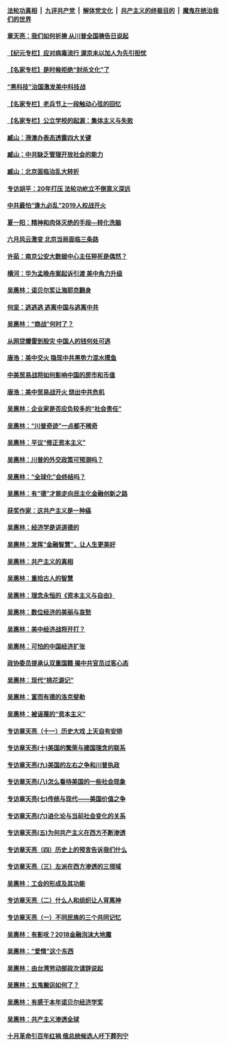 ####  [法轮功真相](../../../../basic/blob/master/README.md?t=07091331) &nbsp;|&nbsp; [九评共产党](../../../../9ping.md/blob/master/README.md?t=07091331) &nbsp;|&nbsp; [解体党文化](../../../../jtdwh.md/blob/master/README.md?t=07091331)  &nbsp;|&nbsp; [共产主义的终极目的](../../../../gczydzjmd.md/blob/master/README.md?t=07091331) &nbsp;|&nbsp; [魔鬼在统治我们的世界](../../../../mgztzwmdsj.md/blob/master/README.md?t=07091331) 

#### [章天亮：我们如何祈祷 从川普全国祷告日说起](../pages/nsc423/n11944627.md?t=07091331) 

#### [【纪元专栏】应对病毒流行 渥京未以加人为先引担忧](../pages/nsc423/n11875714.md?t=07091331) 

#### [【名家专栏】是时候拒绝“封杀文化”了](../pages/nsc423/n11814093.md?t=07091331) 

#### [“黑科技”治国激发美中科技战](../pages/nsc423/n11638056.md?t=07091331) 

#### [【名家专栏】老兵节上一段触动心弦的回忆](../pages/nsc423/n11646016.md?t=07091331) 

#### [【名家专栏】公立学校的起源：集体主义与失败](../pages/nsc423/n11601833.md?t=07091331) 

#### [臧山：港澳办表态透露四大关键](../pages/nsc423/n11421628.md?t=07091331) 

#### [臧山：中共缺乏管理开放社会的能力](../pages/nsc423/n11407457.md?t=07091331) 

#### [臧山：北京面临治乱大转折](../pages/nsc423/n11406895.md?t=07091331) 

#### [专访胡平：20年打压 法轮功屹立不倒意义深远](../pages/nsc423/n11398800.md?t=07091331) 

#### [中共最怕“逢九必乱”2019人权战开火](../pages/nsc423/n11385248.md?t=07091331) 

#### [夏一阳：精神和肉体灭绝的手段—转化洗脑](../pages/nsc423/n11368250.md?t=07091331) 

#### [六月风云激变 北京当局面临三条路](../pages/nsc423/n11313668.md?t=07091331) 

#### [许茹：南京公安大数据中心主任猝死是偶然？](../pages/nsc423/n11064744.md?t=07091331) 

#### [横河：华为孟晚舟案起诉引渡 美中角力升级](../pages/nsc423/n11027230.md?t=07091331) 

#### [吴惠林：诺贝尔奖让海耶克翻身](../pages/nsc423/n10890049.md?t=07091331) 

#### [何坚：逃逃逃 逃离中国与逃离中共](../pages/nsc423/n10592891.md?t=07091331) 

#### [吴惠林：“商战”何时了？](../pages/nsc423/n10573558.md?t=07091331) 

#### [从网贷爆雷到股灾 中国人的钱何处可逃](../pages/nsc423/n10572800.md?t=07091331) 

#### [唐浩：美中交火 隐现中共黑势力混水摸鱼](../pages/nsc423/n10544040.md?t=07091331) 

#### [中美贸易战将如何影响中国的房市和币值](../pages/nsc423/n10543697.md?t=07091331) 

#### [唐浩：美中贸易战开火 烧出中共危机](../pages/nsc423/n10540126.md?t=07091331) 

#### [吴惠林：企业家是否应负较多的“社会责任”](../pages/nsc423/n10535022.md?t=07091331) 

#### [吴惠林：“川普奇迹”一点都不稀奇](../pages/nsc423/n10512808.md?t=07091331) 

#### [吴惠林：平议“修正资本主义”](../pages/nsc423/n10495724.md?t=07091331) 

#### [吴惠林：川普的外交政策可预测吗？](../pages/nsc423/n10462387.md?t=07091331) 

#### [吴惠林：“全球化”会终结吗？](../pages/nsc423/n10452838.md?t=07091331) 

#### [吴惠林：有“德”才能走向民主化金融创新之路](../pages/nsc423/n10432292.md?t=07091331) 

#### [获奖作家：这共产主义是一种癌](../pages/nsc423/n10431541.md?t=07091331) 

#### [吴惠林：经济学是讲道德的](../pages/nsc423/n10398014.md?t=07091331) 

#### [吴惠林：发挥“金融智慧”，让人生更美好](../pages/nsc423/n10375019.md?t=07091331) 

#### [吴惠林：共产主义的真相](../pages/nsc423/n10351394.md?t=07091331) 

#### [吴惠林：重拾古人的智慧](../pages/nsc423/n10337691.md?t=07091331) 

#### [吴惠林：理念永恒的《资本主义与自由》](../pages/nsc423/n10316274.md?t=07091331) 

#### [吴惠林：数位经济的美丽与哀愁](../pages/nsc423/n10292946.md?t=07091331) 

#### [吴惠林：美中经济战将开打？](../pages/nsc423/n10258825.md?t=07091331) 

#### [吴惠林：可怕的中国经济扩张](../pages/nsc423/n10219147.md?t=07091331) 

#### [政协委员提承认双重国籍 揭中共官员过客心态](../pages/nsc423/n10208809.md?t=07091331) 

#### [吴惠林：现代“桃花源记”](../pages/nsc423/n10185234.md?t=07091331) 

#### [吴惠林：富而有德的洛克斐勒](../pages/nsc423/n10142264.md?t=07091331) 

#### [吴惠林：被诬蔑的“资本主义”](../pages/nsc423/n10124816.md?t=07091331) 

#### [专访章天亮（十一）历史大戏 上天自有安排](../pages/nsc423/n10094905.md?t=07091331) 

#### [专访章天亮(十)美国的繁荣与建国理念的联系](../pages/nsc423/n10094899.md?t=07091331) 

#### [专访章天亮(九)美国的左右之争和川普执政](../pages/nsc423/n10094889.md?t=07091331) 

#### [专访章天亮(八)怎么看待美国的一些社会现象](../pages/nsc423/n10094857.md?t=07091331) 

#### [专访章天亮(七)传统与现代——美国价值之争](../pages/nsc423/n10093140.md?t=07091331) 

#### [专访章天亮(六)进化论与当前社会变化的关系](../pages/nsc423/n10092036.md?t=07091331) 

#### [专访章天亮(五)为何共产主义在西方不断渗透](../pages/nsc423/n10083620.md?t=07091331) 

#### [专访章天亮（四）历史上的预言告诉我们什么](../pages/nsc423/n10083606.md?t=07091331) 

#### [专访章天亮（三）左派在西方渗透的三领域](../pages/nsc423/n10081115.md?t=07091331) 

#### [吴惠林：工会的形成及其功能](../pages/nsc423/n10080633.md?t=07091331) 

#### [专访章天亮（二）什么人和组织让人背离神](../pages/nsc423/n10076637.md?t=07091331) 

#### [专访章天亮（一）不同民族的三个共同记忆](../pages/nsc423/n10074188.md?t=07091331) 

#### [吴惠林：有影呒？2018金融泡沫大地震](../pages/nsc423/n10040534.md?t=07091331) 

#### [吴惠林：“爱情”这个东西](../pages/nsc423/n10019423.md?t=07091331) 

#### [吴惠林：由台湾劳动部政次请辞说起](../pages/nsc423/n9979679.md?t=07091331) 

#### [吴惠林：五鬼搬运如何了？](../pages/nsc423/n9925338.md?t=07091331) 

#### [吴惠林：有感于本年诺贝尔经济学奖](../pages/nsc423/n9871883.md?t=07091331) 

#### [吴惠林：共产主义渗透全球](../pages/nsc423/n9812748.md?t=07091331) 

#### [十月革命引百年红祸 俄总统候选人吁下葬列宁](../pages/nsc423/n9810182.md?t=07091331) 

